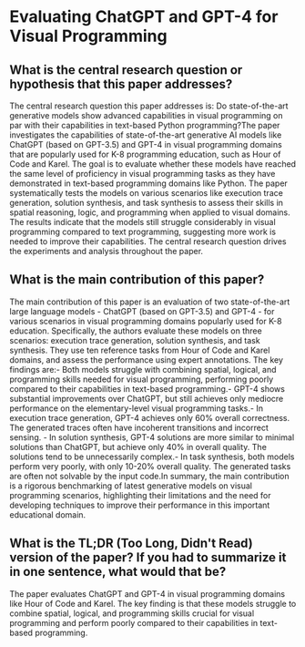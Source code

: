 # Evaluating ChatGPT and GPT-4 for Visual Programming

## What is the central research question or hypothesis that this paper addresses?

The central research question this paper addresses is: Do state-of-the-art generative models show advanced capabilities in visual programming on par with their capabilities in text-based Python programming?The paper investigates the capabilities of state-of-the-art generative AI models like ChatGPT (based on GPT-3.5) and GPT-4 in visual programming domains that are popularly used for K-8 programming education, such as Hour of Code and Karel. The goal is to evaluate whether these models have reached the same level of proficiency in visual programming tasks as they have demonstrated in text-based programming domains like Python. The paper systematically tests the models on various scenarios like execution trace generation, solution synthesis, and task synthesis to assess their skills in spatial reasoning, logic, and programming when applied to visual domains. The results indicate that the models still struggle considerably in visual programming compared to text programming, suggesting more work is needed to improve their capabilities. The central research question drives the experiments and analysis throughout the paper.


## What is the main contribution of this paper?

The main contribution of this paper is an evaluation of two state-of-the-art large language models - ChatGPT (based on GPT-3.5) and GPT-4 - for various scenarios in visual programming domains popularly used for K-8 education. Specifically, the authors evaluate these models on three scenarios: execution trace generation, solution synthesis, and task synthesis. They use ten reference tasks from Hour of Code and Karel domains, and assess the performance using expert annotations. The key findings are:- Both models struggle with combining spatial, logical, and programming skills needed for visual programming, performing poorly compared to their capabilities in text-based programming.- GPT-4 shows substantial improvements over ChatGPT, but still achieves only mediocre performance on the elementary-level visual programming tasks.- In execution trace generation, GPT-4 achieves only 60% overall correctness. The generated traces often have incoherent transitions and incorrect sensing. - In solution synthesis, GPT-4 solutions are more similar to minimal solutions than ChatGPT, but achieve only 40% in overall quality. The solutions tend to be unnecessarily complex.- In task synthesis, both models perform very poorly, with only 10-20% overall quality. The generated tasks are often not solvable by the input code.In summary, the main contribution is a rigorous benchmarking of latest generative models on visual programming scenarios, highlighting their limitations and the need for developing techniques to improve their performance in this important educational domain.


## What is the TL;DR (Too Long, Didn't Read) version of the paper? If you had to summarize it in one sentence, what would that be?

The paper evaluates ChatGPT and GPT-4 in visual programming domains like Hour of Code and Karel. The key finding is that these models struggle to combine spatial, logical, and programming skills crucial for visual programming and perform poorly compared to their capabilities in text-based programming.

